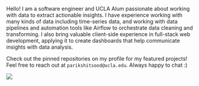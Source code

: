 <!-- <img src="intro.png" align="center" style="width:100%; max-width:100%;"/> -->
Hello! I am a software engineer and UCLA Alum passionate about working with data to extract actionable insights. I have experience working with many kinds of data including time-series data, and working with data pipelines and automation tools like Airflow to orchestrate data cleaning and transforming. I also bring valuable client-side experience in full-stack web development, applying it to create dashboards that help communicate insights with data analysis.

Check out the pinned repositories on my profile for my featured projects! Feel free to reach out at `parikshitsood@ucla.edu`. Always happy to chat :)

![](https://github-readme-stats.vercel.app/api?username=parikshit-sood&show_icons=true&bg_color=0,00ff99,00ffff&text_color=1c1c22&icon_color=1c1c22&title_color=1c1c22&rank_icon=github&hide_border=true)
